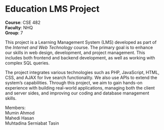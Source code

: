# Education LMS Project

**Course**: CSE 482  
**Faculty**: NHQ  
**Group**: 7  

This project is a Learning Management System (LMS) developed as part of the *Internet and Web Technology* course. The primary goal is to enhance our skills in web design, development, and project management. This includes both frontend and backend development, as well as working with complex SQL queries.

The project integrates various technologies such as PHP, JavaScript, HTML, CSS, and AJAX for live search functionality. We also use APIs to extend the system’s capabilities. Through this project, we aim to gain hands-on experience with building real-world applications, managing both the client and server sides, and improving our coding and database management skills.

Members:   
Mumin Ahmod  
Mahedi Hasan  
Muhtadina Serniabat Tasin  
